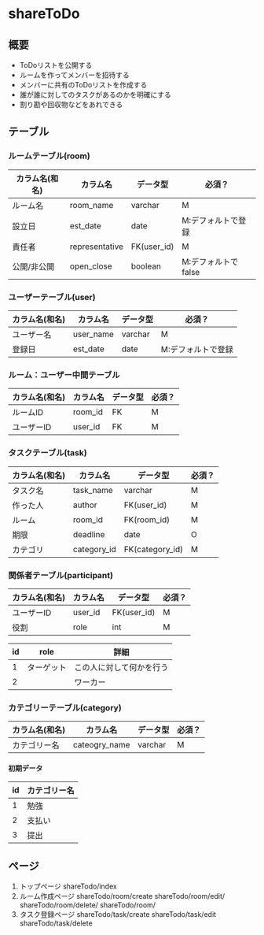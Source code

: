 # shareToDo

## 概要
- ToDoリストを公開する
- ルームを作ってメンバーを招待する
- メンバーに共有のToDoリストを作成する
- 誰が誰に対してのタスクがあるのかを明確にする
- 割り勘や回収物などをあれできる

## テーブル
### ルームテーブル(room)
|カラム名(和名)|カラム名|データ型|必須？|
|------|------|-----|----|
|ルーム名|room_name|varchar|M|
|設立日|est_date|date|M:デフォルトで登録|
|責任者|representative|FK(user_id)|M|
|公開/非公開|open_close|boolean|M:デフォルトでfalse|

### ユーザーテーブル(user)
|カラム名(和名)|カラム名|データ型|必須？|
|------|------|-----|----|
|ユーザー名|user_name|varchar|M|
|登録日|est_date|date|M:デフォルトで登録|

### ルーム：ユーザー中間テーブル
|カラム名(和名)|カラム名|データ型|必須？|
|------|------|-----|----|
|ルームID|room_id|FK|M|
|ユーザーID|user_id|FK|M|

### タスクテーブル(task)
|カラム名(和名)|カラム名|データ型|必須？|
|------|------|-----|----|
|タスク名|task_name|varchar|M|
|作った人|author|FK(user_id)|M|
|ルーム|room_id|FK(room_id)|M|
|期限|deadline|date|O|
|カテゴリ|category_id|FK(category_id)|M|

### 関係者テーブル(participant)
|カラム名(和名)|カラム名|データ型|必須？|
|------|------|-----|----|
|ユーザーID|user_id|FK(user_id)|M|
|役割|role|int|M|

|id|role|詳細|
|---|---|---|
|1|ターゲット|この人に対して何かを行う|
|2||ワーカー|この人たちがタスクを行う|

### カテゴリーテーブル(category)
|カラム名(和名)|カラム名|データ型|必須？|
|------|------|-----|----|
|カテゴリー名|cateogry_name|varchar|M|

#### 初期データ
|id|カテゴリー名|
|----|--|
|1|勉強|
|2|支払い|
|3|提出|

## ページ
1. トップページ
 shareTodo/index
2. ルーム作成ページ
 shareTodo/room/create
 shareTodo/room/edit/
 shareTodo/room/delete/
 shareTodo/room/
3. タスク登録ページ
 shareTodo/task/create
 shareTodo/task/edit
 shareTodo/task/delete
